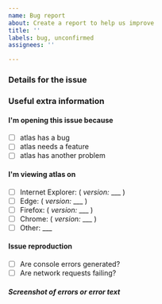 ```yaml
---
name: Bug report
about: Create a report to help us improve
title: ''
labels: bug, unconfirmed
assignees: ''

---
```


### Details for the issue

<!--

Thanks for coming here to report an issue. :)

Please describe it in this section, fill out the correct checkboxes
below with an "x" eg: [x], then click the "Submit new issue" button at the bottom

-->

### Useful extra information

<!--

The info below often helps, please fill it out if you're able to. :)

-->

#### I'm opening this issue because

- [ ] atlas has a bug
- [ ] atlas needs a feature
- [ ] atlas has another problem

#### I'm viewing atlas on

- [ ] Internet Explorer: ( _version:_ ___ )
- [ ] Edge: ( _version:_ ___ )
- [ ] Firefox: ( _version:_ ___ )
- [ ] Chrome: ( _version:_ ___ )
- [ ] Other: ___

#### Issue reproduction

<!--

To open the developer tools in most browsers, Right-click and choose Inspect Element. Navigate to the console and network tabs and repeat the process that is failing. Copy paste or take a screenshot and save it with this issue.

-->

- [ ] Are console errors generated?
- [ ] Are network requests failing?

##### Screenshot of errors or error text
